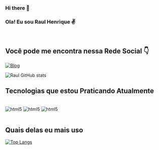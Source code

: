 ### Hi there 👋


### Ola! Eu sou Raul Henrique ✌️
<br>

## Você pode me encontra nessa Rede Social 👇

 [![Blog](https://img.shields.io/badge/Instagram-E4405F?style=for-the-badge&logo=instagram&logoColor=white)](https://instagram.com/raulhenrique14)

![Raul GitHub stats](https://github-readme-stats.vercel.app/api?username=raulcaula&show_icons=true&theme=dracula)

## Tecnologias que estou Praticando Atualmente

<div style="display: inline_block"></br>

<img align="center"  alt="html5" src="https://img.shields.io/badge/HTML5-E34F26?style=for-the-badge&logo=html5&logoColor=white">
<img align="center"  alt="html5" src="https://img.shields.io/badge/CSS3-1572B6?style=for-the-badge&logo=css3&logoColor=white">
<img align="center"  alt="html5" src="https://img.shields.io/badge/JavaScript-F7DF1E?style=for-the-badge&logo=javascript&logoColor=black">
</div>
<br>

## Quais delas eu mais uso 

[![Top Langs](https://github-readme-stats.vercel.app/api/top-langs/?username=raulcaula&langs_count=8)](https://github.com/anuraghazra/github-readme-stats)
